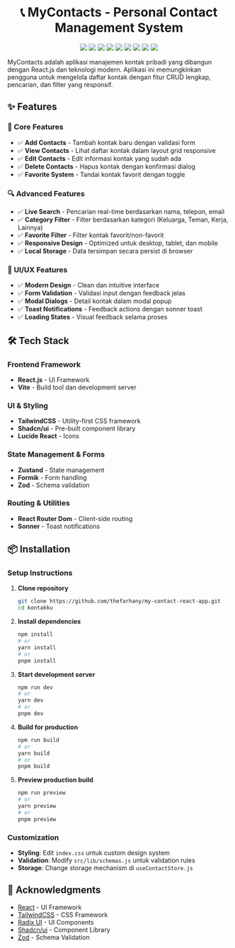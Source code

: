 <h1 align="center">📞 MyContacts - Personal Contact Management System </h1>

<p align="center"> 
  <img src="https://img.shields.io/badge/React%20JS-%2361DAFB?style=for-the-badge&logo=react&labelColor=000000" />
  <img src="https://img.shields.io/badge/Vite-%23646CFF?style=for-the-badge&logo=vite&logoColor=FFD62E&labelColor=000000" />
  <img src="https://img.shields.io/badge/Tailwind%20CSS-%2306B6D4?style=for-the-badge&logo=tailwindcss&labelColor=000000" />
  <img src="https://img.shields.io/badge/Shadcn/UI-%23000000?style=for-the-badge&logo=shadcnui&labelColor=000000" />
  <img src="https://img.shields.io/badge/Formik-%232563EB?style=for-the-badge&logo=formik&labelColor=000000" />
  <img src="https://img.shields.io/badge/Zod-%23408AFF?style=for-the-badge&logo=zod&labelColor=000000" />
  <img src="https://img.shields.io/badge/Lucide-%23F56565?style=for-the-badge&logo=lucide&labelColor=000000" />
  <img src="https://img.shields.io/badge/React%20Router-%23CA4245?style=for-the-badge&logo=reactrouter&labelColor=000000" />
  <img src="https://img.shields.io/badge/Zustand-%23000000?style=for-the-badge&labelColor=000000
  " />
</p>

MyContacts adalah aplikasi manajemen kontak pribadi yang dibangun dengan React.js dan teknologi modern. Aplikasi ini memungkinkan pengguna untuk mengelola daftar kontak dengan fitur CRUD lengkap, pencarian, dan filter yang responsif.

## ✨ Features

### 🎯 Core Features

- ✅ **Add Contacts** - Tambah kontak baru dengan validasi form
- ✅ **View Contacts** - Lihat daftar kontak dalam layout grid responsive
- ✅ **Edit Contacts** - Edit informasi kontak yang sudah ada
- ✅ **Delete Contacts** - Hapus kontak dengan konfirmasi dialog
- ✅ **Favorite System** - Tandai kontak favorit dengan toggle

### 🔍 Advanced Features

- ✅ **Live Search** - Pencarian real-time berdasarkan nama, telepon, email
- ✅ **Category Filter** - Filter berdasarkan kategori (Keluarga, Teman, Kerja, Lainnya)
- ✅ **Favorite Filter** - Filter kontak favorit/non-favorit
- ✅ **Responsive Design** - Optimized untuk desktop, tablet, dan mobile
- ✅ **Local Storage** - Data tersimpan secara persist di browser

### 🎨 UI/UX Features

- ✅ **Modern Design** - Clean dan intuitive interface
- ✅ **Form Validation** - Validasi input dengan feedback jelas
- ✅ **Modal Dialogs** - Detail kontak dalam modal popup
- ✅ **Toast Notifications** - Feedback actions dengan sonner toast
- ✅ **Loading States** - Visual feedback selama proses

## 🛠 Tech Stack

### Frontend Framework

- **React.js** - UI Framework
- **Vite** - Build tool dan development server

### UI & Styling

- **TailwindCSS** - Utility-first CSS framework
- **Shadcn/ui** - Pre-built component library
- **Lucide React** - Icons

### State Management & Forms

- **Zustand** - State management
- **Formik** - Form handling
- **Zod** - Schema validation

### Routing & Utilities

- **React Router Dom** - Client-side routing
- **Sonner** - Toast notifications

## 📦 Installation

### Setup Instructions

1. **Clone repository**

   ```bash
   git clone https://github.com/thefarhany/my-contact-react-app.git
   cd kontakku
   ```

2. **Install dependencies**

   ```bash
   npm install
   # or
   yarn install
   # or
   pnpm install
   ```

3. **Start development server**

   ```bash
   npm run dev
   # or
   yarn dev
   # or
   pnpm dev
   ```

4. **Build for production**

   ```bash
   npm run build
   # or
   yarn build
   # or
   pnpm build
   ```

5. **Preview production build**
   ```bash
   npm run preview
   # or
   yarn preview
   # or
   pnpm preview
   ```

### Customization

- **Styling**: Edit `index.css` untuk custom design system
- **Validation**: Modify `src/lib/schemas.js` untuk validation rules
- **Storage**: Change storage mechanism di `useContactStore.js`

## 🙏 Acknowledgments

- [React](https://reactjs.org/) - UI Framework
- [TailwindCSS](https://tailwindcss.com/) - CSS Framework
- [Radix UI](https://www.radix-ui.com/) - UI Components
- [Shadcn/ui](https://ui.shadcn.com/) - Component Library
- [Zod](https://zod.dev/) - Schema Validation
